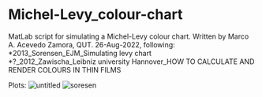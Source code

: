 # Michel-Levy_colour-chart
MatLab script for simulating a Michel-Levy colour chart. Written by Marco A. Acevedo Zamora, QUT. 26-Aug-2022, following:<br/> 
  *2013_Sorensen_EJM_Simulating levy chart<br/>
  *?_2012_Zawischa_Leibniz university Hannover_HOW TO CALCULATE AND RENDER COLOURS IN THIN FILMS<br/>
  
  Plots:
![untitled](https://user-images.githubusercontent.com/61703106/187136526-fb36d2f0-33a1-40f0-bc7e-f223f107757b.png)
![soresen](https://user-images.githubusercontent.com/61703106/187344590-2db158f6-5594-4b74-8fd0-c7bcef64b5aa.png)
